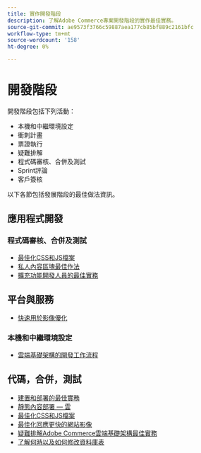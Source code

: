 ```yaml
---
title: 實作開發階段
description: 了解Adobe Commerce專案開發階段的實作最佳實務。
source-git-commit: ae9573f3766c59887aea177cb85bf889c2161bfc
workflow-type: tm+mt
source-wordcount: '158'
ht-degree: 0%

---
```



# 開發階段

開發階段包括下列活動：

- 本機和中繼環境設定
- 衝刺計畫
- 票證執行
- 疑難排解
- 程式碼審核、合併及測試
- Sprint評論
- 客戶簽核

以下各節包括發展階段的最佳做法資訊。

## 應用程式開發

### 程式碼審核、合併及測試

<!--Assets not yet integrated
- Guidelines and standards
  - [Development best practices](https://wiki.corp.adobe.com/x/nT4ykw)
  - [Code Review](https://wiki.corp.adobe.com/x/qT4ykw)
  - [Debugging Magento 2](https://wiki.corp.adobe.com/x/nz4ykw) (wiki)
-->
- [最佳化CSS和JS檔案](optimize-css-js-files.md)
- [私人內容區塊最佳作法](private-content-block-configuration.md)
- [擴充功能開發人員的最佳實務](https://developer.adobe.com/commerce/php/best-practices/)

<!--Assets not yet integrated

  - [Best practices for theme development](https://wiki.corp.adobe.com/pages/viewpage.action?spaceKey=MAGPS&title=Best+Practices+for+Theme+Development)
  - [Module basis](https://wiki.corp.adobe.com/x/kz4ykw) (wiki) — Develop custom modules
  - [Exception Handling](https://wiki.corp.adobe.com/x/nz4ykw)
  - [Custom code copyrights](https://wiki.corp.adobe.com/x/lj4ykw)
- Source control and package management - wiki articles
  - [Code management - Git vs. Composer](https://wiki.corp.adobe.com/x/pz4ykw)
  - [Git branching strategy](https://wiki.corp.adobe.com/display/MAGPS/Git+Branching+Strategy)
  - [Composer development](https://wiki.corp.adobe.com/x/mD4ykw)
  - [Composer patching](https://wiki.corp.adobe.com/x/mj4ykw)
  - [Composer project structure](https://wiki.corp.adobe.com/x/mT4ykw)
  - [Composer tips and tricks](https://wiki.corp.adobe.com/x/lz4ykw)
-->

## 平台與服務

- [快速用於影像優化](image-optimization.md)

### 本機和中繼環境設定

- [雲端基礎架構的開發工作流程](https://experienceleague.adobe.com/docs/commerce-cloud-service/user-guide/architecture/pro-develop-deploy-workflow.html)

## 代碼，合併，測試

- [建置和部署的最佳實務](https://experienceleague.adobe.com/docs/commerce-cloud-service/user-guide/develop/deploy/best-practices.html)
- [靜態內容部署 — 雲](static-content-deployment.md)
- [最佳化CSS和JS檔案](optimize-css-js-files.md)
- [最佳化回應更快的網站影像](image-optimization.md)
- [疑難排解Adobe Commerce雲端基礎架構最佳實務](troubleshooting.md)
- [了解何時以及如何修改資料庫表](modifying-core-and-third-party-tables.md)
